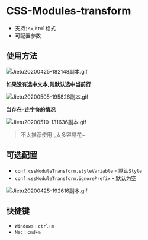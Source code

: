 # CSS-Modules-transform

- 支持`jsx`,`html`格式
- 可配置参数

## 使用方法

![Jietu20200425-182148副本.gif](https://i.loli.net/2020/04/25/s8QoA5SByGlNZU2.gif)

**如果没有选中文本,则默认选中当前行**

![Jietu20200505-195826副本.gif](https://i.loli.net/2020/05/05/RxwTh78mv9UyaA5.gif)

**当存在`-`连字符的情况**

![Jietu20200510-131636副本.gif](https://i.loli.net/2020/05/10/Om6vf1BMuA5HcN8.gif)

> 不太推荐使用-,太多容易花~

## 可选配置

- `conf.cssModuleTransform.styleVariable` - 默认`Style`
- `conf.cssModuleTransform.ignorePrefix` - 默认为空

![Jietu20200425-192616副本.gif](https://i.loli.net/2020/04/25/C4wdNUoa5BLA1q6.gif)

## 快捷键

- `Windows` : `ctrl+m`
- `Mac` : `cmd+m`
